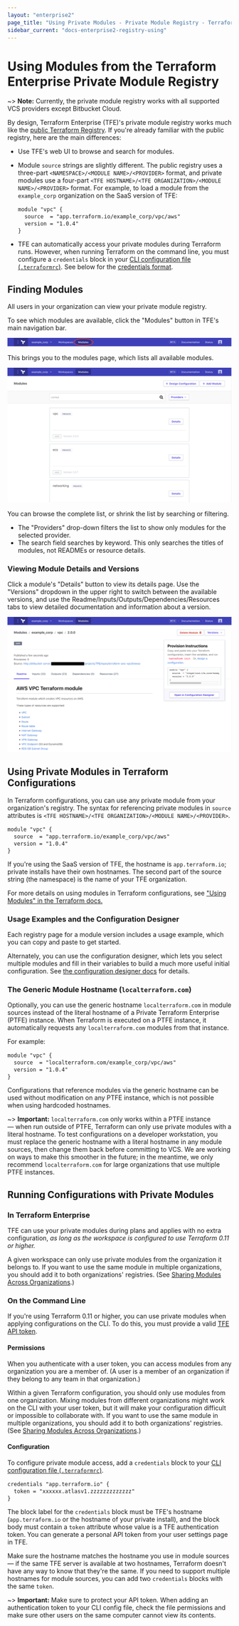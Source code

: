 ```yaml
---
layout: "enterprise2"
page_title: "Using Private Modules - Private Module Registry - Terraform Enterprise"
sidebar_current: "docs-enterprise2-registry-using"
---
```


# Using Modules from the Terraform Enterprise Private Module Registry

~> **Note:** Currently, the private module registry works with all supported VCS providers except Bitbucket Cloud.

By design, Terraform Enterprise (TFE)'s private module registry works much like the [public Terraform Registry](/docs/registry/index.html). If you're already familiar with the public registry, here are the main differences:

- Use TFE's web UI to browse and search for modules.
- Module `source` strings are slightly different. The public registry uses a three-part `<NAMESPACE>/<MODULE NAME>/<PROVIDER>` format, and private modules use a four-part `<TFE HOSTNAME>/<TFE ORGANIZATION>/<MODULE NAME>/<PROVIDER>` format. For example, to load a module from the `example_corp` organization on the SaaS version of TFE:

    ```hcl
    module "vpc" {
      source  = "app.terraform.io/example_corp/vpc/aws"
      version = "1.0.4"
    }
    ```
- TFE can automatically access your private modules during Terraform runs. However, when running Terraform on the command line, you must configure a `credentials` block in your [CLI configuration file (`.terraformrc`)](/docs/commands/cli-config.html). See below for the [credentials format](#on-the-command-line).

## Finding Modules

All users in your organization can view your private module registry.

To see which modules are available, click the "Modules" button in TFE's main navigation bar.

![TFE screenshot: Navigation bar with modules button highlighted](./images/using-modules-button.png)

This brings you to the modules page, which lists all available modules.

![TFE screenshot: the list of available modules](./images/using-modules-list.png)

You can browse the complete list, or shrink the list by searching or filtering.

- The "Providers" drop-down filters the list to show only modules for the selected provider.
- The search field searches by keyword. This only searches the titles of modules, not READMEs or resource details.

### Viewing Module Details and Versions

Click a module's "Details" button to view its details page. Use the "Versions" dropdown in the upper right to switch between the available versions, and use the Readme/Inputs/Outputs/Dependencies/Resources tabs to view detailed documentation and information about a version.

![TFE screenshot: a module details page](./images/publish-module-details.png)

## Using Private Modules in Terraform Configurations

In Terraform configurations, you can use any private module from your organization's registry. The syntax for referencing private modules in `source` attributes is `<TFE HOSTNAME>/<TFE ORGANIZATION>/<MODULE NAME>/<PROVIDER>`.

```hcl
module "vpc" {
  source  = "app.terraform.io/example_corp/vpc/aws"
  version = "1.0.4"
}
```

If you're using the SaaS version of TFE, the hostname is `app.terraform.io`; private installs have their own hostnames. The second part of the source string (the namespace) is the name of your TFE organization.

For more details on using modules in Terraform configurations, see ["Using Modules" in the Terraform docs.](/docs/modules/usage.html)

### Usage Examples and the Configuration Designer

Each registry page for a module version includes a usage example, which you can copy and paste to get started.

Alternately, you can use the configuration designer, which lets you select multiple modules and fill in their variables to build a much more useful initial configuration. See [the configuration designer docs](./design.html) for details.

### The Generic Module Hostname (`localterraform.com`)

Optionally, you can use the generic hostname `localterraform.com` in module sources instead of the literal hostname of a Private Terraform Enterprise (PTFE) instance. When Terraform is executed on a PTFE instance, it automatically requests any `localterraform.com` modules from that instance.

For example:

```hcl
module "vpc" {
  source  = "localterraform.com/example_corp/vpc/aws"
  version = "1.0.4"
}
```

Configurations that reference modules via the generic hostname can be used without modification on any PTFE instance, which is not possible when using hardcoded hostnames.

~> **Important:** `localterraform.com` only works within a PTFE instance — when run outside of PTFE, Terraform can only use private modules with a literal hostname. To test configurations on a developer workstation, you must replace the generic hostname with a literal hostname in any module sources, then change them back before committing to VCS. We are working on ways to make this smoother in the future; in the meantime, we only recommend `localterraform.com` for large organizations that use multiple PTFE instances.

## Running Configurations with Private Modules

### In Terraform Enterprise

TFE can use your private modules during plans and applies with no extra configuration, _as long as the workspace is configured to use Terraform 0.11 or higher._

A given workspace can only use private modules from the organization it belongs to. If you want to use the same module in multiple organizations, you should add it to both organizations' registries. (See [Sharing Modules Across Organizations](./publish.html#sharing-modules-across-organizations).)

### On the Command Line

If you're using Terraform 0.11 or higher, you can use private modules when applying configurations on the CLI. To do this, you must provide a valid [TFE API token](../users-teams-organizations/users.html#api-tokens).

#### Permissions

When you authenticate with a user token, you can access modules from any organization you are a member of. (A user is a member of an organization if they belong to any team in that organization.)

Within a given Terraform configuration, you should only use modules from one organization. Mixing modules from different organizations might work on the CLI with your user token, but it will make your configuration difficult or impossible to collaborate with. If you want to use the same module in multiple organizations, you should add it to both organizations' registries. (See [Sharing Modules Across Organizations](./publish.html#sharing-modules-across-organizations).)

#### Configuration

To configure private module access, add a `credentials` block to your [CLI configuration file (`.terraformrc`)](/docs/commands/cli-config.html).

``` hcl
credentials "app.terraform.io" {
  token = "xxxxxx.atlasv1.zzzzzzzzzzzzz"
}
```

The block label for the `credentials` block must be TFE's hostname (`app.terraform.io` or the hostname of your private install), and the block body must contain a `token` attribute whose value is a TFE authentication token. You can generate a personal API token from your user settings page in TFE.

Make sure the hostname matches the hostname you use in module sources — if the same TFE server is available at two hostnames, Terraform doesn't have any way to know that they're the same. If you need to support multiple hostnames for module sources, you can add two `credentials` blocks with the same `token`.

~> **Important:** Make sure to protect your API token. When adding an authentication token to your CLI config file, check the file permissions and make sure other users on the same computer cannot view its contents.

